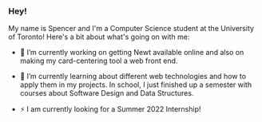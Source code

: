 ### Hey!

My name is Spencer and I'm a Computer Science student at the University of Toronto! Here's a bit about what's going on with me:

- 🔭 I’m currently working on getting Newt available online and also on making my card-centering tool a web front end.

- 🌱 I’m currently learning about different web technologies and how to apply them in my projects. In school, I just finished up a semester with courses about Software Design and Data Structures.

- ⚡ I am currently looking for a Summer 2022 Internship!

<!--
**spalmurray/spalmurray** is a ✨ _special_ ✨ repository because its `README.md` (this file) appears on your GitHub profile.

Here are some ideas to get you started:

- 🔭 I’m currently working on ...
- 🌱 I’m currently learning ...
- 👯 I’m looking to collaborate on ...
- 🤔 I’m looking for help with ...
- 💬 Ask me about ...
- 📫 How to reach me: ...
- 😄 Pronouns: ...
- ⚡ Fun fact: ...
-->
